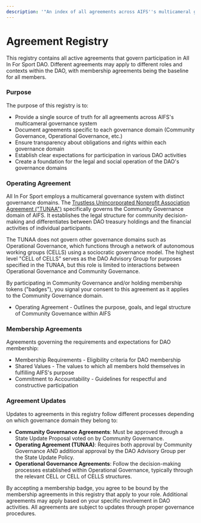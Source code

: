 ```yaml
---
description: '"An index of all agreements across AIFS''s multicameral governance domains."'
---
```


# Agreement Registry

This registry contains all active agreements that govern participation in All In For Sport DAO. Different agreements may apply to different roles and contexts within the DAO, with membership agreements being the baseline for all members.

### Purpose

The purpose of this registry is to:

* Provide a single source of truth for all agreements across AIFS's multicameral governance system
* Document agreements specific to each governance domain (Community Governance, Operational Governance, etc.)
* Ensure transparency about obligations and rights within each governance domain
* Establish clear expectations for participation in various DAO activities
* Create a foundation for the legal and social operation of the DAO's governance domains

### Operating Agreement

All In For Sport employs a multicameral governance system with distinct governance domains. The [Trustless Unincorporated Nonprofit Association Agreement ("TUNAA")](https://de.una.ricardian.eth.limo/) specifically governs the Community Governance domain of AIFS. It establishes the legal structure for community decision-making and differentiates between DAO treasury holdings and the financial activities of individual participants.

The TUNAA does not govern other governance domains such as Operational Governance, which functions through a network of autonomous working groups (CELLS) using a sociocratic governance model. The highest level "CELL of CELLS" serves as the DAO Advisory Group for purposes specified in the TUNAA, but this role is limited to interactions between Operational Governance and Community Governance.

By participating in Community Governance and/or holding membership tokens ("badges"), you signal your consent to this agreement as it applies to the Community Governance domain.

* Operating Agreement - Outlines the purpose, goals, and legal structure of Community Governance within AIFS

### Membership Agreements

Agreements governing the requirements and expectations for DAO membership:

* Membership Requirements - Eligibility criteria for DAO membership
* Shared Values - The values to which all members hold themselves in fulfilling AIFS's purpose
* Commitment to Accountability - Guidelines for respectful and constructive participation

### Agreement Updates

Updates to agreements in this registry follow different processes depending on which governance domain they belong to:

* **Community Governance Agreements**: Must be approved through a State Update Proposal voted on by Community Governance.
* **Operating Agreement (TUNAA)**: Requires both approval by Community Governance AND additional approval by the DAO Advisory Group per the State Update Policy.
* **Operational Governance Agreements**: Follow the decision-making processes established within Operational Governance, typically through the relevant CELL or CELL of CELLS structures.

By accepting a membership badge, you agree to be bound by the membership agreements in this registry that apply to your role. Additional agreements may apply based on your specific involvement in DAO activities. All agreements are subject to updates through proper governance procedures.
